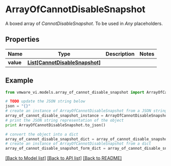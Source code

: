# ArrayOfCannotDisableSnapshot

A boxed array of *CannotDisableSnapshot*. To be used in *Any* placeholders. 

## Properties
Name | Type | Description | Notes
------------ | ------------- | ------------- | -------------
**value** | [**List[CannotDisableSnapshot]**](CannotDisableSnapshot.md) |  | 

## Example

```python
from vmware_vi.models.array_of_cannot_disable_snapshot import ArrayOfCannotDisableSnapshot

# TODO update the JSON string below
json = "{}"
# create an instance of ArrayOfCannotDisableSnapshot from a JSON string
array_of_cannot_disable_snapshot_instance = ArrayOfCannotDisableSnapshot.from_json(json)
# print the JSON string representation of the object
print ArrayOfCannotDisableSnapshot.to_json()

# convert the object into a dict
array_of_cannot_disable_snapshot_dict = array_of_cannot_disable_snapshot_instance.to_dict()
# create an instance of ArrayOfCannotDisableSnapshot from a dict
array_of_cannot_disable_snapshot_form_dict = array_of_cannot_disable_snapshot.from_dict(array_of_cannot_disable_snapshot_dict)
```
[[Back to Model list]](../README.md#documentation-for-models) [[Back to API list]](../README.md#documentation-for-api-endpoints) [[Back to README]](../README.md)


